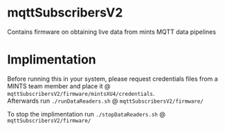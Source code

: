 # mqttSubscribersV2
Contains firmware on obtaining live data from mints MQTT data pipelines

# Implimentation
Before running this in your system, please request credentials files from a MINTS team member and place it @
`mqttSubscribersV2/firmware/mintsXU4/credentials`.  
Afterwards run `./runDataReaders.sh` @ `mqttSubscribersV2/firmware/`

To stop the implimentation run  `./stopDataReaders.sh` @ `mqttSubscribersV2/firmware/`

